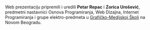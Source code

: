 Web prezentaciju pripremili i uredili **Petar Repac** i **Zorica Urošević**,
predmetni nastavnici Osnova Programiranja, Web Dizajna, Internet Programiranja i grupe elektro-predmeta u [Grafičko-Medijskoj Školi](https://grafickomedijska.edu.rs/) na Novom Beogradu.
